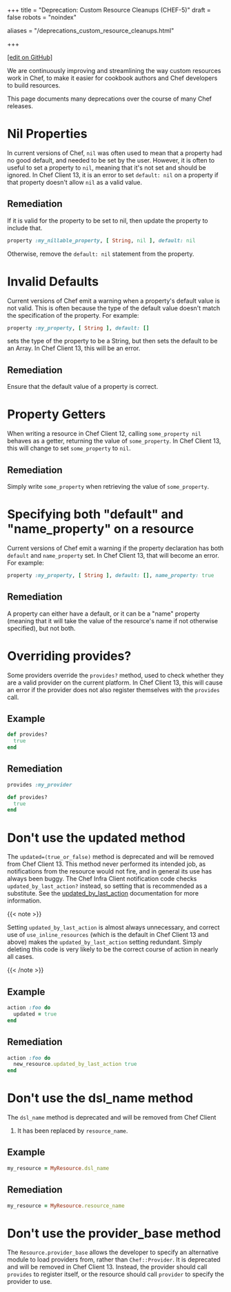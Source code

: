 +++
title = "Deprecation: Custom Resource Cleanups (CHEF-5)"
draft = false
robots = "noindex"


aliases = "/deprecations_custom_resource_cleanups.html"

+++

[\[edit on GitHub\]](https://github.com/chef/chef-web-docs/blob/master/content/deprecations_custom_resource_cleanups.md)



We are continuously improving and streamlining the way custom resources
work in Chef, to make it easier for cookbook authors and Chef developers
to build resources.

This page documents many deprecations over the course of many Chef
releases.

Nil Properties
==============

In current versions of Chef, `nil` was often used to mean that a
property had no good default, and needed to be set by the user. However,
it is often to useful to set a property to `nil`, meaning that it's not
set and should be ignored. In Chef Client 13, it is an error to set
`default: nil` on a property if that property doesn't allow `nil` as a
valid value.

Remediation
-----------

If it is valid for the property to be set to nil, then update the
property to include that.

``` ruby
property :my_nillable_property, [ String, nil ], default: nil
```

Otherwise, remove the `default: nil` statement from the property.

Invalid Defaults
================

Current versions of Chef emit a warning when a property's default value
is not valid. This is often because the type of the default value
doesn't match the specification of the property. For example:

``` ruby
property :my_property, [ String ], default: []
```

sets the type of the property to be a String, but then sets the default
to be an Array. In Chef Client 13, this will be an error.

Remediation
-----------

Ensure that the default value of a property is correct.

Property Getters
================

When writing a resource in Chef Client 12, calling `some_property nil`
behaves as a getter, returning the value of `some_property`. In Chef
Client 13, this will change to set `some_property` to `nil`.

Remediation
-----------

Simply write `some_property` when retrieving the value of
`some_property`.

Specifying both "default" and "name_property" on a resource
============================================================

Current versions of Chef emit a warning if the property declaration has
both `default` and `name_property` set. In Chef Client 13, that will
become an error. For example:

``` ruby
property :my_property, [ String ], default: [], name_property: true
```

Remediation
-----------

A property can either have a default, or it can be a "name" property
(meaning that it will take the value of the resource's name if not
otherwise specified), but not both.

Overriding provides?
====================

Some providers override the `provides?` method, used to check whether
they are a valid provider on the current platform. In Chef Client 13,
this will cause an error if the provider does not also register
themselves with the `provides` call.

Example
-------

``` ruby
def provides?
  true
end
```

Remediation
-----------

``` ruby
provides :my_provider

def provides?
  true
end
```

Don't use the updated method
============================

The `updated=(true_or_false)` method is deprecated and will be removed
from Chef Client 13. This method never performed its intended job, as
notifications from the resource would not fire, and in general its use
has always been buggy. The Chef Infra Client notification code checks
`updated_by_last_action?` instead, so setting that is recommended as a
substitute. See the
[updated_by_last_action](/custom_resources_notes/#updated-by-last-action)
documentation for more information.

{{< note >}}

Setting `updated_by_last_action` is almost always unnecessary, and
correct use of `use_inline_resources` (which is the default in Chef
Client 13 and above) makes the `updated_by_last_action` setting
redundant. Simply deleting this code is very likely to be the correct
course of action in nearly all cases.

{{< /note >}}

Example
-------

``` ruby
action :foo do
  updated = true
end
```

Remediation
-----------

``` ruby
action :foo do
  new_resource.updated_by_last_action true
end
```

Don't use the dsl_name method
==============================

The `dsl_name` method is deprecated and will be removed from Chef Client
1.  It has been replaced by `resource_name`.

Example
-------

``` ruby
my_resource = MyResource.dsl_name
```

Remediation
-----------

``` ruby
my_resource = MyResource.resource_name
```

Don't use the provider_base method
===================================

The `Resource.provider_base` allows the developer to specify an
alternative module to load providers from, rather than `Chef::Provider`.
It is deprecated and will be removed in Chef Client 13. Instead, the
provider should call `provides` to register itself, or the resource
should call `provider` to specify the provider to use.
